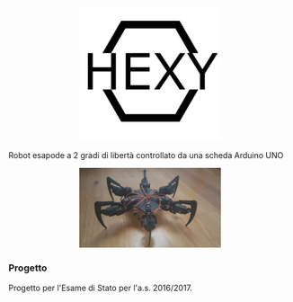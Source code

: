 <p align="center">
<img src="docs/Hexylogo.jpg" alt="Hexy logo" height="50%" width="50%"/>
</p>

Robot esapode a 2 gradi di libertà controllato da una scheda Arduino UNO 

<p align="center">
<img src="docs/Hexy.jpeg" alt="Hexy robot" height="50%" width="50%"/>
</p>

### Progetto
Progetto per l'Esame di Stato per l'a.s. 2016/2017.
